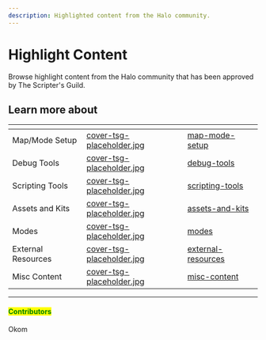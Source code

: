 ```yaml
---
description: Highlighted content from the Halo community.
---
```


# Highlight Content

Browse highlight content from the Halo community that has been approved by The Scripter's Guild.



## Learn more about

<table data-view="cards"><thead><tr><th></th><th data-hidden data-card-cover data-type="files"></th><th data-hidden data-card-target data-type="content-ref"></th></tr></thead><tbody><tr><td>Map/Mode Setup</td><td><a href="../../.gitbook/assets/cover-tsg-placeholder.jpg">cover-tsg-placeholder.jpg</a></td><td><a href="map-mode-setup/">map-mode-setup</a></td></tr><tr><td>Debug Tools</td><td><a href="../../.gitbook/assets/cover-tsg-placeholder.jpg">cover-tsg-placeholder.jpg</a></td><td><a href="debug-tools/">debug-tools</a></td></tr><tr><td>Scripting Tools</td><td><a href="../../.gitbook/assets/cover-tsg-placeholder.jpg">cover-tsg-placeholder.jpg</a></td><td><a href="scripting-tools/">scripting-tools</a></td></tr><tr><td>Assets and Kits</td><td><a href="../../.gitbook/assets/cover-tsg-placeholder.jpg">cover-tsg-placeholder.jpg</a></td><td><a href="assets-and-kits/">assets-and-kits</a></td></tr><tr><td>Modes</td><td><a href="../../.gitbook/assets/cover-tsg-placeholder.jpg">cover-tsg-placeholder.jpg</a></td><td><a href="modes/">modes</a></td></tr><tr><td>External Resources</td><td><a href="../../.gitbook/assets/cover-tsg-placeholder.jpg">cover-tsg-placeholder.jpg</a></td><td><a href="external-resources/">external-resources</a></td></tr><tr><td>Misc Content</td><td><a href="../../.gitbook/assets/cover-tsg-placeholder.jpg">cover-tsg-placeholder.jpg</a></td><td><a href="misc-content/">misc-content</a></td></tr></tbody></table>



***

#### <mark style="color:green;">Contributors</mark>

Okom
